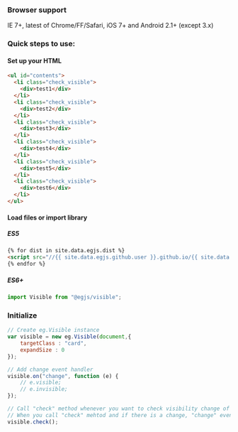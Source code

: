 ### Browser support
IE 7+, latest of Chrome/FF/Safari, iOS 7+ and Android 2.1+ (except 3.x)

### Quick steps to use:


#### Set up your HTML

``` html
<ul id="contents">
  <li class="check_visible">
    <div>test1</div>
  </li>
  <li class="check_visible">
    <div>test2</div>
  </li>
  <li class="check_visible">
    <div>test3</div>
  </li>
  <li class="check_visible">
    <div>test4</div>
  </li>
  <li class="check_visible">
    <div>test5</div>
  </li>
  <li class="check_visible">
    <div>test6</div>
  </li>
</ul>
```

#### Load files or import library


##### ES5
``` html
{% for dist in site.data.egjs.dist %}
<script src="//{{ site.data.egjs.github.user }}.github.io/{{ site.data.egjs.github.repo }}/{{ dist }}"></script>
{% endfor %}
```

##### ES6+
```js
import Visible from "@egjs/visible";
```

### Initialize

```javascript
// Create eg.Visible instance
var visible = new eg.Visible(document,{
    targetClass : "card",
    expandSize : 0
});

// Add change event handler
visible.on("change", function (e) {
    // e.visible;
    // e.invisible;
});

// Call "check" method whenever you want to check visibility change of the elements compared with last time you call "check" method.
// When you call "check" mehtod and if there is a change, "change" event will trigger.
visible.check();    
```
